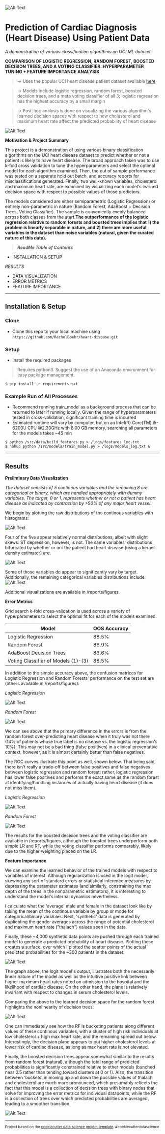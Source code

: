 
![Alt Text](https://github.com/RachelDoehr/heart-disease/blob/master/reports/figures/example_logistic_reg.gif?raw=true)

# Prediction of Cardiac Diagnosis (Heart Disease) Using Patient Data

 *A demonstration of various classification algorithms on UCI ML dataset*

**COMPARISON OF LOGISTIC REGRESSION, RANDOM FOREST, BOOSTED DECISION TREES, AND A VOTING CLASSIFIER. HYPERPARAMETER TUNING + FEATURE IMPORTANCE ANALYSIS**

> -> Uses the popular UCI heart disease patient dataset available <a href="https://archive.ics.uci.edu/ml/datasets/heart+Disease" target="_blank">here</a>

> -> Models include logistic regression, random forest, boosted decision trees, and a meta voting classifier of all 3; logistic regression has the highest accuracy by a small margin

> -> Post-hoc analysis is done on visualizing the various algorithm's learned decision spaces with respect to how cholesterol and maximum heart rate affect the predicted probability of heart disease

![Alt Text](https://github.com/RachelDoehr/heart-disease/blob/master/reports/figures/logistic_equation.PNG?raw=true)

**Motivation & Project Summary**

This project is a demonstration of using various binary classification algorithms on the UCI heart disease dataset to predict whether or not a patient is likely to have heart disease. The broad approach taken was to use k-fold cross validation to tune the hyperparameters and select the optimal model for each algorithm examined. Then, the out of sample performance was tested on a separate hold out batch, and accuracy reports for misclassifications generated. Finally, two well-known variables, cholesterol and maximum heart rate, are examined by visualizing each model's learned decision space with respect to possible values of those predictors.

The models considered are either semiparametric (Logistic Regression) or entirely non-parametric in nature (Random Forest, AdaBoost + Decision Trees, Voting Classifier). The sample is conveniently evenly balanced across both classes from the start.**The outperformance of the logistic regression relative to random forests and boosted trees implies that 1) the problem is linearly separable in nature, and 2) there are more useful variables in the dataset than noise variables (natural, given the curated nature of this data).**

> ***ReadMe Table of Contents***

- INSTALLATION & SETUP

*RESULTS*
- DATA VISUALIZATION
- ERROR METRICS
- FEATURE IMPORTANCE

---

## Installation & Setup

### Clone

- Clone this repo to your local machine using `https://github.com/RachelDoehr/heart-disease.git`

### Setup

- Install the required packages

> Requires python3. Suggest the use of an Anaconda environment for easy package management.

```shell
$ pip install -r requirements.txt
```

### Example Run of All Processes

- Recommend running train_model as a background process that can be returned to later if running locally. Given the range of hyperparameters tested in cross-validation, significant training time is incurred
- Estimated runtime will vary by computer, but on an Intel(R) Core(TM) i5-6200U CPU @2.30GHz with 8.00 GB memory, searching all parameters for the models takes ~45 min

```shell
$ python /src/data/build_features.py > /logs/features_log.txt
$ nohup python /src/models/train_model.py > /logs/models_log.txt &
```

---

## Results

**Preliminary Data Visualization**

*The dataset consists of 5 continous variables and the remaining 8 are categorical or binary, which are handled appropriately with dummy variables. The target, 0 or 1, represents whether or not a patient has heart disease as indicated by contraction by >50% of any major heart vessel.*

We begin by plotting the raw distributions of the continous variables with histograms:

![Alt Text](https://github.com/RachelDoehr/heart-disease/blob/master/reports/figures/continous_variables_dist.png?raw=true)

Four of the five appear relatively normal distributions, albeit with slight skews. ST depression, however, is not. The same variables' distributions bifurcated by whether or not the patient had heart disease (using a kernel density estimator) are:

![Alt Text](https://github.com/RachelDoehr/heart-disease/blob/master/reports/figures/continous_variables_by_target.png?raw=true)

Some of those variables do appear to significantly vary by target. Additionally, the remaining categorical variables distributions include:
![Alt Text](https://github.com/RachelDoehr/heart-disease/blob/master/reports/figures/categorical_variables_dist.png?raw=true)
 
Additional visualizations are available in /reports/figures.

**Error Metrics**

Grid search k-fold cross-validation is used across a variety of hyperparameters to select the optimal fit for each of the models examined.

| Model                               	| OOS Accuracy 	|
|-------------------------------------	|--------------	|
| Logistic Regression                 	| 88.5%        	|
| Random Forest                       	| 86.9%        	|
| AdaBoost Decision Trees             	| 83.6%        	|
| Voting Classifier of Models (1)-(3) 	| 88.5%        	|

In addition to the simple accuracy above, the confusion matrices for Logistic Regression and Random Forests' performance on the test set are (others available in /reports/figures):

*Logistic Regression*

![Alt Text](https://github.com/RachelDoehr/heart-disease/blob/master/reports/figures/conf_matrix_Logistic_Regression.png?raw=true)

*Random Forest*

![Alt Text](https://github.com/RachelDoehr/heart-disease/blob/master/reports/figures/conf_matrix_Random_Forest.png?raw=true)

We can see above that the primary difference in the errors is from the random forest over-predicting heart disease when it truly was not there (14% of patients whose true label is no disease vs. the logistic regression's 10%). This may not be a bad thing (false positives) in a clinical preventative context, however, as it is almost certainly better than false negatives.

The ROC curves illustrate this point as well, shown below. That being said, there isn't really a trade-off between false positives and false negatives between logistic regression and random forest; rather, logistic regression has lower false positives and performs the exact same as the random forest at identifying/handling instances of actually having heart disease (it does not miss them).

*Logistic Regression*

![Alt Text](https://github.com/RachelDoehr/heart-disease/blob/master/reports/figures/roc_curve_Logistic_Regression.png?raw=true)

*Random Forest*

![Alt Text](https://github.com/RachelDoehr/heart-disease/blob/master/reports/figures/roc_curve_Random_Forest.png?raw=true)

The results for the boosted decision trees and the voting classifier are available in /reports/figures, although the boosted trees underperform both simple LR and RF, while the voting classifier performs comparably, likely due to the higher weighting placed on the LR.

**Feature Importance**

We can examine the learned behavior of the trained models with respect to variables of interest. Although regularization is used in the logit model, skewing any sort of standard errors or statistical inference measures by depressing the parameter estimates (and similarly, constraining the max depth of the trees in the nonparametric estimators), it is interesting to understand the model's internal dynamics nevertheless.

I calculate what the 'average' male and female in the dataset look like by taking the mean of the continous variable by group or mode for categorical/binary variables. Next, 'synthetic' data is generated by duplicating the gender averages across the range of potential cholesterol and maximum heart rate ("thalach") values seen in the data.

Finally, these ~4,000 synthetic data points are pushed through each trained model to generate a predicted probability of heart disease. Plotting these creates a surface, over which I plotted the scatter points of the actual predicted probabilities for the ~300 patients in the dataset:

![Alt Text](https://github.com/RachelDoehr/heart-disease/blob/master/reports/figures/probability_plot_logreg%20copy.png?raw=true)

The graph above, the logit model's output, illustrates both the necessarily linear nature of the model as well as the intuitive positive link between higher maximum heart rates noted on admission to the hospital and the likelihood of cardiac disease. On the other hand, the plane is relatively invariant with respect to changes in serum cholesterol levels. 

Comparing the above to the learned decision space for the random forest highlights the nonlinearity of decision trees:

![Alt Text](https://github.com/RachelDoehr/heart-disease/blob/master/reports/figures/probability_plot_random_forest.png?raw=true)

One can immediately see how the RF is bucketing patients along different values of these continous variables, with a cluster of high risk individuals at low cholesterol + high max heart rate, and the remaining spread out below. Interestingly, the decision plane appears to put higher cholesterol levels at lower risk of cardiac disease, as long as max heart rate is not elevated.

Finally, the boosted decision trees appear somewhat similar to the results from random forest (natural), although the total range of predicted probabilities is significantly constrained relative to other models (bunched near 0.5 rather than tending toward clusters at 0 or 1). Also, the transition between 'buckets' in moving up and down the possible values of thalach and cholesterol are much more pronounced, which presumably reflects the fact that this model is a collection of decision trees with binary nodes that solve for improving the error metrics for individual datapoints, while the RF is a collection of trees over which predicted probabilities are averaged, leading to a smoother transition.

![Alt Text](https://github.com/RachelDoehr/heart-disease/blob/master/reports/figures/probability_plot_adaboost_trees.png?raw=true)

---

<p><small>Project based on the <a target="_blank" href="https://drivendata.github.io/cookiecutter-data-science/">cookiecutter data science project template</a>. #cookiecutterdatascience</small></p> 